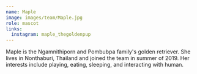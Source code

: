 ```yaml
---
name: Maple
image: images/team/Maple.jpg
role: mascot
links:
  instagram: maple_thegoldenpup
---
```


Maple is the Ngamnithiporn and Pombubpa family's golden retriever.
She lives in Nonthaburi, Thailand and joined the team in summer of 2019.
Her interests include playing, eating, sleeping, and interacting with human.
